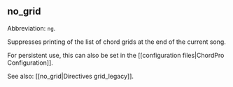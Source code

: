 ## no_grid

Abbreviation: `ng`.

Suppresses printing of the list of chord grids at the end of the current song.

For persistent use, this can also be set in the [[configuration files|ChordPro Configuration]].

See also: [[no_grid|Directives grid_legacy]].
